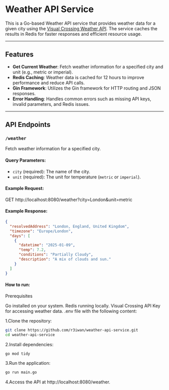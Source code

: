 # Weather API Service

This is a Go-based Weather API service that provides weather data for a given city using the [Visual Crossing Weather API](https://www.visualcrossing.com/). The service caches the results in Redis for faster responses and efficient resource usage.

---

## Features

- **Get Current Weather**: Fetch weather information for a specified city and unit (e.g., metric or imperial).
- **Redis Caching**: Weather data is cached for 12 hours to improve performance and reduce API calls.
- **Gin Framework**: Utilizes the Gin framework for HTTP routing and JSON responses.
- **Error Handling**: Handles common errors such as missing API keys, invalid parameters, and Redis issues.

---

## API Endpoints

### `/weather`
Fetch weather information for a specified city.

#### Query Parameters:
- `city` (required): The name of the city.
- `unit` (required): The unit for temperature (`metric` or `imperial`).

#### Example Request:
GET http://localhost:8080/weather?city=London&unit=metric


#### Example Response:
```json
{
  "resolvedAddress": "London, England, United Kingdom",
  "timezone": "Europe/London",
  "days": [
    {
      "datetime": "2025-01-09",
      "temp": 7.2,
      "conditions": "Partially Cloudy",
      "description": "A mix of clouds and sun."
    }
  ]
}
```

#### How to run:

Prerequisites

Go installed on your system.
Redis running locally.
Visual Crossing API Key for accessing weather data.
.env file with the following content:

1.Clone the repository:
```bash
git clone https://github.com/r3iwan/weather-api-service.git
cd weather-api-service
```

2.Install dependencies:
```bash
go mod tidy
```

3.Run the application:
```bash
go run main.go
```

4.Access the API at http://localhost:8080/weather.
